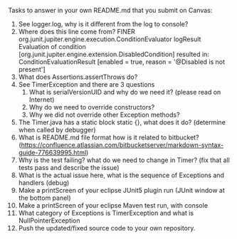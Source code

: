 Tasks to answer in your own README.md that you submit on Canvas:

1.  See logger.log, why is it different from the log to console?
1.  Where does this line come from? FINER org.junit.jupiter.engine.execution.ConditionEvaluator logResult Evaluation of condition [org.junit.jupiter.engine.extension.DisabledCondition] resulted in: ConditionEvaluationResult [enabled = true, reason = '@Disabled is not present']
1.  What does Assertions.assertThrows do?
1.  See TimerException and there are 3 questions
    1.  What is serialVersionUID and why do we need it? (please read on Internet)
    2.  Why do we need to override constructors?
    3.  Why we did not override other Exception methods?	
1.  The Timer.java has a static block static {}, what does it do? (determine when called by debugger)
1.  What is README.md file format how is it related to bitbucket? (https://confluence.atlassian.com/bitbucketserver/markdown-syntax-guide-776639995.html)
1.  Why is the test failing? what do we need to change in Timer? (fix that all tests pass and describe the issue)
1.  What is the actual issue here, what is the sequence of Exceptions and handlers (debug)
1.  Make a printScreen of your eclipse JUnit5 plugin run (JUnit window at the bottom panel) 
1.  Make a printScreen of your eclipse Maven test run, with console
1.  What category of Exceptions is TimerException and what is NullPointerException
1.  Push the updated/fixed source code to your own repository.          